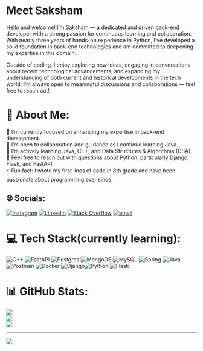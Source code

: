 # Meet Saksham
Hello and welcome! I’m Saksham — a dedicated and driven back-end developer with a strong passion for continuous learning and collaboration. With nearly three years of hands-on experience in Python, I’ve developed a solid foundation in back-end technologies and am committed to deepening my expertise in this domain.

Outside of coding, I enjoy exploring new ideas, engaging in conversations about recent technological advancements, and expanding my understanding of both current and historical developments in the tech world. I’m always open to meaningful discussions and collaborations — feel free to reach out!

# 💫 About Me:
🔭 I’m currently focused on enhancing my expertise in back-end development.<br>🤝 I’m open to collaboration and guidance as I continue learning Java.<br>🌱 I’m actively learning Java, C++, and Data Structures & Algorithms (DSA).<br>💬 Feel free to reach out with questions about Python, particularly Django, Flask, and FastAPI.<br>⚡ Fun fact: I wrote my first lines of code in 8th grade and have been passionate about programming ever since.


## 🌐 Socials:
[![Instagram](https://img.shields.io/badge/Instagram-%23E4405F.svg?logo=Instagram&logoColor=white)](https://instagram.com/__sakshamj__) [![LinkedIn](https://img.shields.io/badge/LinkedIn-%230077B5.svg?logo=linkedin&logoColor=white)](https://linkedin.com/in/2007-saksham-jain/) [![Stack Overflow](https://img.shields.io/badge/-Stackoverflow-FE7A16?logo=stack-overflow&logoColor=white)](https://stackoverflow.com/users/WannaBeCoder ) [![email](https://img.shields.io/badge/Email-D14836?logo=gmail&logoColor=white)](mailto:jain.2007.saksham@gmail.com) 

# 💻 Tech Stack(currently learning):
![C++](https://img.shields.io/badge/c++-%2300599C.svg?style=for-the-badge&logo=c%2B%2B&logoColor=white) ![FastAPI](https://img.shields.io/badge/FastAPI-005571?style=for-the-badge&logo=fastapi) ![Postgres](https://img.shields.io/badge/postgres-%23316192.svg?style=for-the-badge&logo=postgresql&logoColor=white) ![MongoDB](https://img.shields.io/badge/MongoDB-%234ea94b.svg?style=for-the-badge&logo=mongodb&logoColor=white) ![MySQL](https://img.shields.io/badge/mysql-4479A1.svg?style=for-the-badge&logo=mysql&logoColor=white) ![Spring](https://img.shields.io/badge/spring-%236DB33F.svg?style=for-the-badge&logo=spring&logoColor=white) ![Java](https://img.shields.io/badge/java-%23ED8B00.svg?style=for-the-badge&logo=openjdk&logoColor=white) ![Postman](https://img.shields.io/badge/Postman-FF6C37?style=for-the-badge&logo=postman&logoColor=white) ![Docker](https://img.shields.io/badge/docker-%230db7ed.svg?style=for-the-badge&logo=docker&logoColor=white) ![Django](https://img.shields.io/badge/django-%23092E20.svg?style=for-the-badge&logo=django&logoColor=white)![Python](https://img.shields.io/badge/python-3670A0?style=for-the-badge&logo=python&logoColor=ffdd54) ![Flask](https://img.shields.io/badge/flask-%23000.svg?style=for-the-badge&logo=flask&logoColor=white)
# 📊 GitHub Stats:
![](https://github-readme-stats.vercel.app/api?username=CodingWithSaksham&theme=dark&hide_border=false&include_all_commits=false&count_private=false)<br/>
![](https://nirzak-streak-stats.vercel.app/?user=CodingWithSaksham&theme=dark&hide_border=false)<br/>
![](https://github-readme-stats.vercel.app/api/top-langs/?username=CodingWithSaksham&theme=dark&hide_border=false&include_all_commits=false&count_private=false&layout=compact)

---
[![](https://visitcount.itsvg.in/api?id=CodingWithSaksham&icon=0&color=0)](https://visitcount.itsvg.in)
